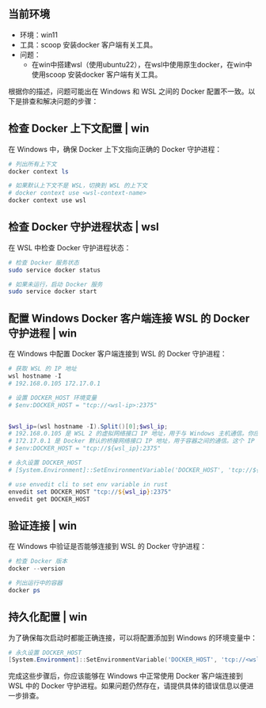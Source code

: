 ## 当前环境
- 环境：win11
- 工具：scoop 安装docker 客户端有关工具。
- 问题：
  - 在win中搭建wsl（使用ubuntu22），在wsl中使用原生docker，在win中使用scoop 安装docker 客户端有关工具。

<!-- - 在wsl 中检查docker 正常，在 win 中检查存在问题。当前环境：在win中搭建wsl（使用ubuntu22），在wsl中使用原生docker，在win中使用scoop 安装docker 客户端有关工具。 -->


根据你的描述，问题可能出在 Windows 和 WSL 之间的 Docker 配置不一致。以下是排查和解决问题的步骤：

## 检查 Docker 上下文配置 | win
在 Windows 中，确保 Docker 上下文指向正确的 Docker 守护进程：

```powershell
# 列出所有上下文
docker context ls

# 如果默认上下文不是 WSL，切换到 WSL 的上下文
# docker context use <wsl-context-name>
docker context use wsl
```


## 检查 Docker 守护进程状态 | wsl
在 WSL 中检查 Docker 守护进程状态：

```bash
# 检查 Docker 服务状态
sudo service docker status

# 如果未运行，启动 Docker 服务
sudo service docker start
```

## 配置 Windows Docker 客户端连接 WSL 的 Docker 守护进程 | win
在 Windows 中配置 Docker 客户端连接到 WSL 的 Docker 守护进程：

```powershell
# 获取 WSL 的 IP 地址
wsl hostname -I
# 192.168.0.105 172.17.0.1

# 设置 DOCKER_HOST 环境变量
# $env:DOCKER_HOST = "tcp://<wsl-ip>:2375"


$wsl_ip=(wsl hostname -I).Split()[0];$wsl_ip;
# 192.168.0.105 是 WSL 2 的虚拟网络接口 IP 地址，用于与 Windows 主机通信。你应该使用这个 IP 地址来配置 Docker 客户端连接。
# 172.17.0.1 是 Docker 默认的桥接网络接口 IP 地址，用于容器之间的通信。这个 IP 地址不需要在 Windows 中配置。
# $env:DOCKER_HOST = "tcp://${wsl_ip}:2375"

# 永久设置 DOCKER_HOST
# [System.Environment]::SetEnvironmentVariable('DOCKER_HOST', 'tcp://${wsl_ip}:2375', [System.EnvironmentVariableTarget]::User)

# use envedit cli to set env variable in rust
envedit set DOCKER_HOST "tcp://${wsl_ip}:2375"
envedit get DOCKER_HOST

```

## 验证连接 | win
在 Windows 中验证是否能够连接到 WSL 的 Docker 守护进程：

```powershell
# 检查 Docker 版本
docker --version

# 列出运行中的容器
docker ps
```

## 持久化配置 | win
为了确保每次启动时都能正确连接，可以将配置添加到 Windows 的环境变量中：

```powershell
# 永久设置 DOCKER_HOST
[System.Environment]::SetEnvironmentVariable('DOCKER_HOST', 'tcp://<wsl-ip>:2375', [System.EnvironmentVariableTarget]::User)
```

完成这些步骤后，你应该能够在 Windows 中正常使用 Docker 客户端连接到 WSL 中的 Docker 守护进程。如果问题仍然存在，请提供具体的错误信息以便进一步排查。